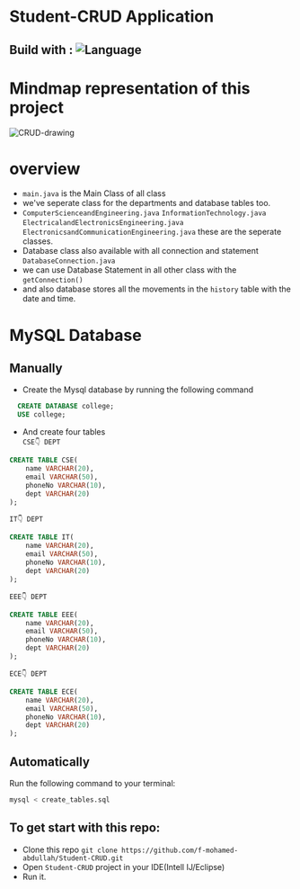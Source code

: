 # Student-CRUD Application
## Build with : ![Language](https://img.shields.io/badge/language-Java,MySql-orange.svg)&nbsp;
# Mindmap representation of this project

![CRUD-drawing](https://github.com/f-mohamed-abdullah/Student-CRUD/assets/115330277/e93b9407-06a5-473f-b4f0-ec91681d0fe0)

# overview
- ```main.java``` is the Main Class of all class
- we've seperate class for the departments and database tables too.
- ```ComputerScienceandEngineering.java``` ```InformationTechnology.java``` ```ElectricalandElectronicsEngineering.java``` ```ElectronicsandCommunicationEngineering.java``` these are the seperate classes.
- Database class also available with all connection and statement ```DatabaseConnection.java```
- we can use Database Statement in all other class with the ```getConnection()```
- and also database stores all the movements in the ```history``` table with the date and time.

# MySQL Database
## Manually
- Create the Mysql database by running the following command
```sql
  CREATE DATABASE college;
  USE college;
  ```
- And create four tables
  <br>
```CSE👇 DEPT```

```sql
CREATE TABLE CSE(
    name VARCHAR(20),
    email VARCHAR(50),
    phoneNo VARCHAR(10),
    dept VARCHAR(20)
);
```
```IT👇 DEPT```

```sql
CREATE TABLE IT(
    name VARCHAR(20),
    email VARCHAR(50),
    phoneNo VARCHAR(10),
    dept VARCHAR(20)
);
```
```EEE👇 DEPT```

```sql
CREATE TABLE EEE(
    name VARCHAR(20),
    email VARCHAR(50),
    phoneNo VARCHAR(10),
    dept VARCHAR(20)
);
```
```ECE👇 DEPT```

```sql
CREATE TABLE ECE(
    name VARCHAR(20),
    email VARCHAR(50),
    phoneNo VARCHAR(10),
    dept VARCHAR(20)
);
```
## Automatically
Run the following command to your terminal:

```bash
mysql < create_tables.sql
```

  
## To get start with this repo:
- Clone this repo ```git clone https://github.com/f-mohamed-abdullah/Student-CRUD.git```
- Open ```Student-CRUD``` project in your IDE(Intell IJ/Eclipse)
- Run it.





